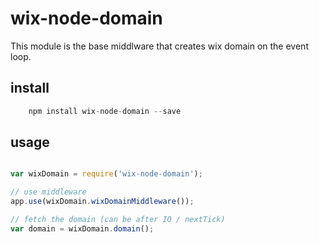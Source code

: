 # wix-node-domain
This module is the base middlware that creates wix domain on the event loop.


## install
```javascript
    npm install wix-node-domain --save
```

## usage
```javascript

var wixDomain = require('wix-node-domain');

// use middleware
app.use(wixDomain.wixDomainMiddleware());

// fetch the domain (can be after IO / nextTick)
var domain = wixDomain.domain();

```

